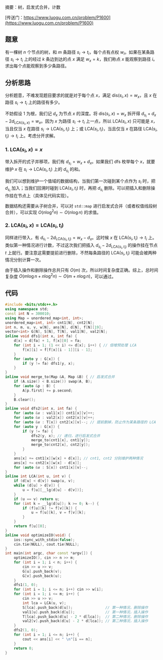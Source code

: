 摘要：树，启发式合并，计数

[传送门：https://www.luogu.com.cn/problem/P1600](https://www.luogu.com.cn/problem/P1600)

## 题意

有一棵树 $n$ 个节点的树，和 $m$ 条路径 $s_i \to t_i$，每个点有点权 $w_i$。如果在某条路径 $s_i \to t_i$ 上的经过 $k$ 条边到达的点 $x$ 满足 $w_x = k$，我们称点 $x$ 能观察到路径 $i$。求出每个点能观察到多少条路径。

## 分析思路

分析题意，不难发现题目要求的就是对于每个点 $x$，满足 $\mathrm{dis}(s_i, x) = w_x$，且 $x$ 在路径 $s_i \to t_i$ 上的路径有多少。

不妨假设 $1$ 为根，我们记 $d_x$ 为节点 $x$ 的深度。将 $\mathrm{dis}(s_i, x) = w_x$ 拆开得 $d_{s_i} + d_x - 2d_{\mathrm{LCA}(s_i, x)} = w_x$。因为 $x$ 为路径 $s_i \to t_i$ 上一点，所以 $\mathrm{LCA}(s_i, x)$ 只可能是 $x$，当且仅当 $x$ 在路径 $s_i \to \mathrm{LCA}(s_i, t_i)$ 上；或 $\mathrm{LCA}(s_i, t_i)$，当且仅当 $x$ 在路径 $\mathrm{LCA}(s_i, t_i) \to t_i$ 上。考虑分开求解。

### 1. $\mathrm{LCA}(s_i, x) = x$

带入拆开的式子并移项，我们有 $d_{s_i} = w_x + d_x$。如果我们 dfs 枚举每个 $x$，就要维护 $x$ 在 $s_i \to \mathrm{LCA}(s_i, t_i)$ 上的 $d_{s_i}$ 的和。

我们可以想到维护一个值域的数据结构，当我们第一次碰到某个点作为 $s_i$ 时，把 $d_{s_i}$ 加入；当我们回溯时碰到 $\mathrm{LCA}(s_i, t_i)$ 时，再把 $d_{s_i}$ 删除。可以把插入和删除操作挂在节点上（具体见代码实现）。

数据结构还需要从子树合并，可以对 `std::map` 进行启发式合并（或者权值线段树合并），可以实现 $O(n \log^2 n) \sim O(n \log n)$ 的求值。

### 2. $\mathrm{LCA}(s_i, x) = \mathrm{LCA}(s_i, t_i)$
 
同样进行带入，有 $d_{s_i} - 2d_{\mathrm{LCA}(s_i, t_i)} = w_x - d_x$。这时候 $x$ 在 $\mathrm{LCA}(s_i, t_i) \to t_i$ 上。类似第一种情况进行计数，不过这次我们把插入 $d_{s_i} - 2d_{\mathrm{LCA}(s_i, t_i)}$ 的操作挂在节点 $t$ 上就行。要注意这需要提前进行删除，不然每条路径的 $\mathrm{LCA}(s_i, t_i)$ 可能会被两种情况分别计算一次。

由于插入操作和删除操作总共只有 $O(m)$ 次，所以时间复杂度正确。综上，总时间复杂度 $O(m \log n+ n \log^2 n) \sim O(m + n \log n)$，可以通过。

## 代码

```cpp
#include <bits/stdc++.h>
using namespace std;
const int N = 300010;
using Map = unordered_map<int, int>;
unordered_map<int, int> cnt1[N], cnt2[N];
int n, m, u, v, w[N], ans[N], d[N], f[N][19];
vector<int> G[N], S[N], T[N], val1[N], val2[N];
inline void dfs1(int x, int fa) {
    d[x] = d[fa] + 1, f[x][0] = fa;
    for (int i = 1; (1 << i) <= d[x]; i++) { // 倍增预处理 LCA
        f[x][i] = f[f[x][i - 1]][i - 1];
    }
    for (auto y : G[x]) {
        if (y != fa) dfs1(y, x);
    }
}
inline void merge_to(Map &A, Map &B) { // 启发式合并
    if (A.size() < B.size()) swap(A, B);
    for (auto &p : B) {
        A[p.first] += p.second;
    }
    B.clear();
}
inline void dfs2(int x, int fa) {
    for (auto &v : val1[x]) cnt1[x][v]++;
    for (auto &v : val2[x]) cnt2[x][v]++;
    for (auto &v : T[x]) cnt2[x][v]--; // 提前删掉，防止作为某条路径的 LCA 被重复计算贡献
    for (auto y : G[x]) {
        if (y != fa) {
            dfs2(y, x); // 递归，进行启发式合并
            merge_to(cnt1[x], cnt1[y]);
            merge_to(cnt2[x], cnt2[y]);
        }
    }
    ans[x] += cnt1[x][w[x] + d[x]]; // cnt1, cnt2 分别维护两种情况
    ans[x] += cnt2[x][w[x] - d[x]];
    for (auto &v : S[x]) cnt1[x][v]--;
}
inline int LCA(int u, int v) {
    if (d[u] < d[v]) swap(u, v);
    while (d[u] > d[v]) {
        u = f[u][__lg(d[u] - d[v])];
    }
    if (u == v) return u;
    for (int k = __lg(d[u]); k >= 0; k--) {
        if (f[u][k] != f[v][k]) {
            u = f[u][k], v = f[v][k];
        }
    }
    return f[u][0];
}
inline void optimizeIO(void) {
    ios::sync_with_stdio(false);
    cin.tie(NULL), cout.tie(NULL);
}
int main(int argc, char const *argv[]) {
    optimizeIO(), cin >> n >> m;
    for (int i = 1; i < n; i++) {
        cin >> u >> v;
        G[u].push_back(v);
        G[v].push_back(u);
    }
    dfs1(1, 0);
    for (int i = 1; i <= n; i++) cin >> w[i];
    for (int i = 1; i <= m; i++) {
        cin >> u >> v;
        int lca = LCA(u, v);
        S[lca].push_back(d[u]);               // 第一种情况，删除操作
        val1[u].push_back(d[u]);              // 第一种情况，插入操作
        T[lca].push_back(d[u] - 2 * d[lca]);  // 第二种情况，删除操作
        val2[v].push_back(d[u] - 2 * d[lca]); // 第二种情况，插入操作
    }
    dfs2(1, 0);
    for (int i = 1; i <= n; i++) {
        cout << ans[i] << " \n"[i == n];
    }
    return 0;
}

```
